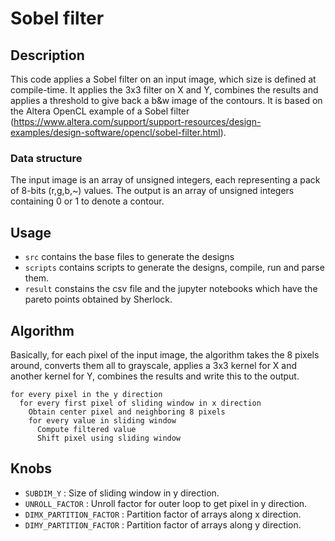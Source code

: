 # Sobel filter

## Description

This code applies a Sobel filter on an input image, which size is defined at compile-time. It applies the 3x3 filter on X and Y, combines the results and applies a threshold to give back a b&w image of the contours.
It is based on the Altera OpenCL example of a Sobel filter (https://www.altera.com/support/support-resources/design-examples/design-software/opencl/sobel-filter.html).

### Data structure

The input image is an array of unsigned integers, each representing a pack of 8-bits (r,g,b,~) values. The output is an array of unsigned integers containing 0 or 1 to denote a contour.

## Usage

* `src` contains the base files to generate the designs
* `scripts` contains scripts to generate the designs, compile, run and parse them.
* `result` constains the csv file and the jupyter notebooks which have the pareto points obtained by Sherlock.

## Algorithm

Basically, for each pixel of the input image, the algorithm takes the 8 pixels around, converts them all to grayscale, applies a 3x3 kernel for X and another kernel for Y, 
combines the results and write this to the output.

```
for every pixel in the y direction
  for every first pixel of sliding window in x direction
    Obtain center pixel and neighboring 8 pixels
    for every value in sliding window
      Compute filtered value
      Shift pixel using sliding window
```

## Knobs

- `SUBDIM_Y`              : Size of sliding window in y direction.
- `UNROLL_FACTOR`         : Unroll factor for outer loop to get pixel in y direction.
- `DIMX_PARTITION_FACTOR` : Partition factor of arrays along x direction.
- `DIMY_PARTITION_FACTOR` : Partition factor of arrays along y direction.
